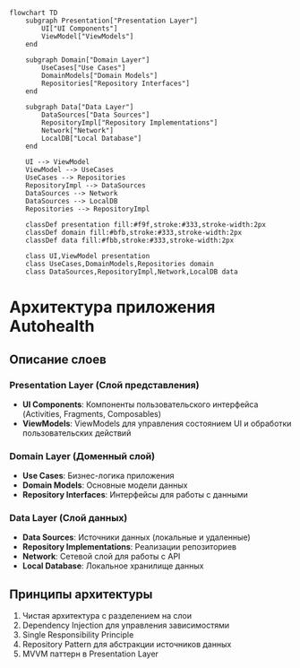 ```mermaid
flowchart TD
    subgraph Presentation["Presentation Layer"]
        UI["UI Components"]
        ViewModel["ViewModels"]
    end

    subgraph Domain["Domain Layer"]
        UseCases["Use Cases"]
        DomainModels["Domain Models"]
        Repositories["Repository Interfaces"]
    end

    subgraph Data["Data Layer"]
        DataSources["Data Sources"]
        RepositoryImpl["Repository Implementations"]
        Network["Network"]
        LocalDB["Local Database"]
    end

    UI --> ViewModel
    ViewModel --> UseCases
    UseCases --> Repositories
    RepositoryImpl --> DataSources
    DataSources --> Network
    DataSources --> LocalDB
    Repositories --> RepositoryImpl

    classDef presentation fill:#f9f,stroke:#333,stroke-width:2px
    classDef domain fill:#bfb,stroke:#333,stroke-width:2px
    classDef data fill:#fbb,stroke:#333,stroke-width:2px

    class UI,ViewModel presentation
    class UseCases,DomainModels,Repositories domain
    class DataSources,RepositoryImpl,Network,LocalDB data
```

# Архитектура приложения Autohealth

## Описание слоев

### Presentation Layer (Слой представления)
- **UI Components**: Компоненты пользовательского интерфейса (Activities, Fragments, Composables)
- **ViewModels**: ViewModels для управления состоянием UI и обработки пользовательских действий

### Domain Layer (Доменный слой)
- **Use Cases**: Бизнес-логика приложения
- **Domain Models**: Основные модели данных
- **Repository Interfaces**: Интерфейсы для работы с данными

### Data Layer (Слой данных)
- **Data Sources**: Источники данных (локальные и удаленные)
- **Repository Implementations**: Реализации репозиториев
- **Network**: Сетевой слой для работы с API
- **Local Database**: Локальное хранилище данных

## Принципы архитектуры
1. Чистая архитектура с разделением на слои
2. Dependency Injection для управления зависимостями
3. Single Responsibility Principle
4. Repository Pattern для абстракции источников данных
5. MVVM паттерн в Presentation Layer 